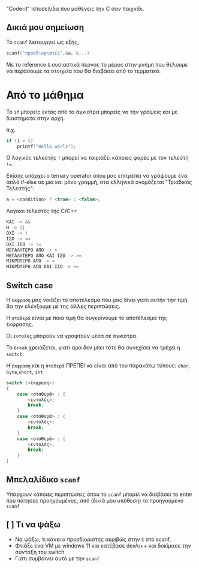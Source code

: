 "Code-it" Ιστοσελίδα που μαθένεις την C σαν παιχνίδι.

## Δικιά μου σημείωση
Το `scanf` λειτουργεί ως εξής, 

```C
scanf("προσδιοριστές",&a, &...)
```

Με το reference `&` ουσιαστικά περνάς το μέρος στην μνήμη που θέλουμε να περάσουμε τα στοιχεία που θα διαβάσει από το τερματικό.
# Από το μάθημα
Το `if` μπορείς εκτός από τα άγκιστρα μπορείς να την γράψεις και με διαστήματα στην αρχή.

π.χ.
```C
if (i > 5)
    printf("Hello worls");
```

Ο λογικός τελεστής `!` μπορεί να ταιριάζει κάποιες φορές με τον τελεστή `!=`.


Επίσης υπάρχει ο ternary operator όπου μας επιτρέπει να γράψουμε ένα απλό if-else σε μια και μόνο γραμμή, στα ελληνικά ονομάζεται "Τριαδικός Τελεστής":
```C
a = <condition> ? <true> : <false>;
```

Λογικοι τελεστές της C/C++
```C
ΚΑΙ -> &&
Ή -> ||
ΟΧΙ -> !
ΙΣΟ -> ==
ΟΧΙ ΙΣΟ -> !=
ΜΕΓΑΛΥΤΕΡΟ ΑΠΟ -> >
ΜΕΓΑΛΥΤΕΡΟ ΑΠΟ ΚΑΙ ΙΣΟ -> >=
ΜΙΚΡΌΤΕΡΟ ΑΠΟ -> <
ΜΙΚΡΌΤΕΡΟ ΑΠΟ ΚΑΙ ΙΣΟ -> <=
```
## Switch case

Η `έκφραση` μας νοιάζει το αποτέλεσμα που μας δίνει γιατι αυτήν την τιμή θα την ελέγξουμε με της άλλες περιπτώσεις.

Η `σταθερά` είναι με ποιά τιμή θα συγκρίνουμε το αποτέλεσμα της έκφρασης.

Οι `εντολές` μπορούν να γραφτούν μέσα σε άγκιστρα.

Το `break` χρειάζεται, γιατι αμα δεν μπει τότε θα συνεχίσει να τρέχει η `switch`.

Η `έκφραση` και η `σταθερά` ΠΡΕΠΕΙ να είναι από του παρακάτω τύπους:
`char`, `byte`,`short`, `int`

```C
switch (<έκφραση>)
{
	case <σταθερά> : {
		<εντολές>;
		break;
	}		
	case <σταθερά> : {
		<εντολές>;
		break;
	}		
	case <σταθερά> : {
		<εντολές>;
		break;
	}		
}
```

## Μπελαλίδικο `scanf`
Υπάρχουν κάποιες περιπτώσεις όπου το `scanf` μπορεί να διαβάσει το enter που πάτησες προηγουμένος, από (δικιά μου υπόθεση) το προηγούμενο `scanf`

## [ ] Τι να ψάξω
- Να ψάξω, τι κάνει ο προσδιοριστής ακριβώς στην `C` στο scanf, 
- Φτιάξε ένα VM με windows 11 και κατέβασε dev/c++ και δοκίμασε την σύνταξη του switch
- Γιατι συμβαίνει αυτό με την `scanf`